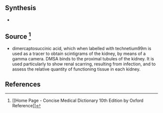 ## Synthesis
- 
## Source [^1]
- dimercaptosuccinic acid, which when labelled with technetium99m is used as a tracer to obtain scintigrams of the kidney, by means of a gamma camera. DMSA binds to the proximal tubules of the kidney. It is used particularly to show renal scarring, resulting from infection, and to assess the relative quantity of functioning tissue in each kidney.
## References

[^1]: [[Home Page - Concise Medical Dictionary 10th Edition by Oxford Reference]]